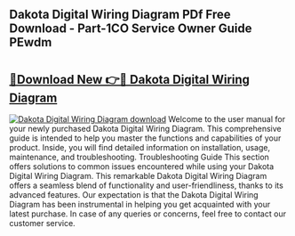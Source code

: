 ## Dakota Digital Wiring Diagram PDf Free Download - Part-1CO Service Owner Guide PEwdm

# <h2><a href="http://dfhj5f.blite.top/?on=Dakota+Digital+Wiring+Diagram">🔗Download New 👉🔴 Dakota Digital Wiring Diagram</a></h2>

[![Dakota Digital Wiring Diagram download](https://i.imgur.com/lujVjoI.png)](http://dfhj5f.blite.top/?on=Dakota+Digital+Wiring+Diagram)
Welcome to the user manual for your newly purchased Dakota Digital Wiring Diagram. This comprehensive guide is intended to help you master the functions and capabilities of your product. Inside, you will find detailed information on installation, usage, maintenance, and troubleshooting. Troubleshooting Guide This section offers solutions to common issues encountered while using your Dakota Digital Wiring Diagram. This remarkable Dakota Digital Wiring Diagram offers a seamless blend of functionality and user-friendliness, thanks to its advanced features. Our expectation is that the Dakota Digital Wiring Diagram has been instrumental in helping you get acquainted with your latest purchase. In case of any queries or concerns, feel free to contact our customer service.
